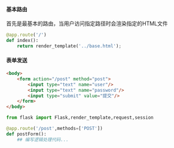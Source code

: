 #### 基本路由
首先是最基本的路由，当用户访问指定路径时会渲染指定的HTML文件
```py
@app.route('/')
def index():
	return render_template('../base.html');
```

#### 表单发送
```html
<body>
	<form action="/post" method="post">
		<input type="text" name="user"/>
		<input type="text" name="password"/>
		<input type="submit" value="提交"/>
	</form>
</body>
```

```py
from flask import Flask,render_template,request,session

@app.route('/post',methods=['POST'])
def postForm():
	## 编写逻辑处理代码...
```